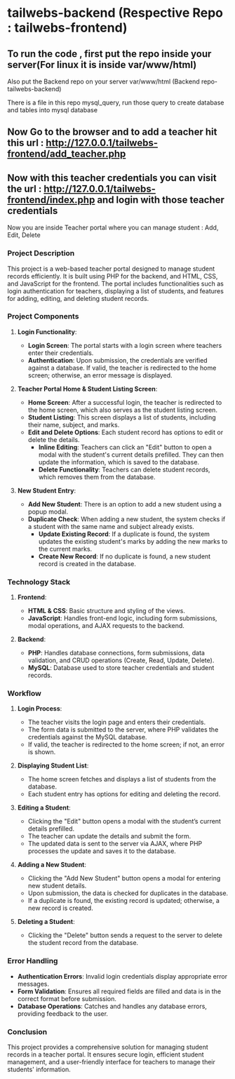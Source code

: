 # tailwebs-backend (Respective Repo : tailwebs-frontend)

## To run the code , first put the repo inside your server(For linux it is inside var/www/html)

Also put the Backend repo on your server var/www/html (Backend repo- tailwebs-backend)

There is a file in this repo mysql_query, run those query to create database and tables into mysql database

## Now Go to the browser and to add a teacher hit this url : http://127.0.0.1/tailwebs-frontend/add_teacher.php

## Now with this teacher credentials you can visit the url : http://127.0.0.1/tailwebs-frontend/index.php and login with those teacher credentials

Now you are inside Teacher portal where you can manage student : Add, Edit, Delete






### Project Description

This project is a web-based teacher portal designed to manage student records efficiently. It is built using PHP for the backend, and HTML, CSS, and JavaScript for the frontend. The portal includes functionalities such as login authentication for teachers, displaying a list of students, and features for adding, editing, and deleting student records. 

### Project Components

1. **Login Functionality**:
   - **Login Screen**: The portal starts with a login screen where teachers enter their credentials.
   - **Authentication**: Upon submission, the credentials are verified against a database. If valid, the teacher is redirected to the home screen; otherwise, an error message is displayed.

2. **Teacher Portal Home & Student Listing Screen**:
   - **Home Screen**: After a successful login, the teacher is redirected to the home screen, which also serves as the student listing screen.
   - **Student Listing**: This screen displays a list of students, including their name, subject, and marks.
   - **Edit and Delete Options**: Each student record has options to edit or delete the details.
     - **Inline Editing**: Teachers can click an "Edit" button to open a modal with the student's current details prefilled. They can then update the information, which is saved to the database.
     - **Delete Functionality**: Teachers can delete student records, which removes them from the database.

3. **New Student Entry**:
   - **Add New Student**: There is an option to add a new student using a popup modal.
   - **Duplicate Check**: When adding a new student, the system checks if a student with the same name and subject already exists.
     - **Update Existing Record**: If a duplicate is found, the system updates the existing student's marks by adding the new marks to the current marks.
     - **Create New Record**: If no duplicate is found, a new student record is created in the database.

### Technology Stack

1. **Frontend**:
   - **HTML & CSS**: Basic structure and styling of the views.
   - **JavaScript**: Handles front-end logic, including form submissions, modal operations, and AJAX requests to the backend.

2. **Backend**:
   - **PHP**: Handles database connections, form submissions, data validation, and CRUD operations (Create, Read, Update, Delete).
   - **MySQL**: Database used to store teacher credentials and student records.

### Workflow

1. **Login Process**:
   - The teacher visits the login page and enters their credentials.
   - The form data is submitted to the server, where PHP validates the credentials against the MySQL database.
   - If valid, the teacher is redirected to the home screen; if not, an error is shown.

2. **Displaying Student List**:
   - The home screen fetches and displays a list of students from the database.
   - Each student entry has options for editing and deleting the record.

3. **Editing a Student**:
   - Clicking the "Edit" button opens a modal with the student’s current details prefilled.
   - The teacher can update the details and submit the form.
   - The updated data is sent to the server via AJAX, where PHP processes the update and saves it to the database.

4. **Adding a New Student**:
   - Clicking the "Add New Student" button opens a modal for entering new student details.
   - Upon submission, the data is checked for duplicates in the database.
   - If a duplicate is found, the existing record is updated; otherwise, a new record is created.

5. **Deleting a Student**:
   - Clicking the "Delete" button sends a request to the server to delete the student record from the database.

### Error Handling

- **Authentication Errors**: Invalid login credentials display appropriate error messages.
- **Form Validation**: Ensures all required fields are filled and data is in the correct format before submission.
- **Database Operations**: Catches and handles any database errors, providing feedback to the user.

### Conclusion

This project provides a comprehensive solution for managing student records in a teacher portal. It ensures secure login, efficient student management, and a user-friendly interface for teachers to manage their students' information.